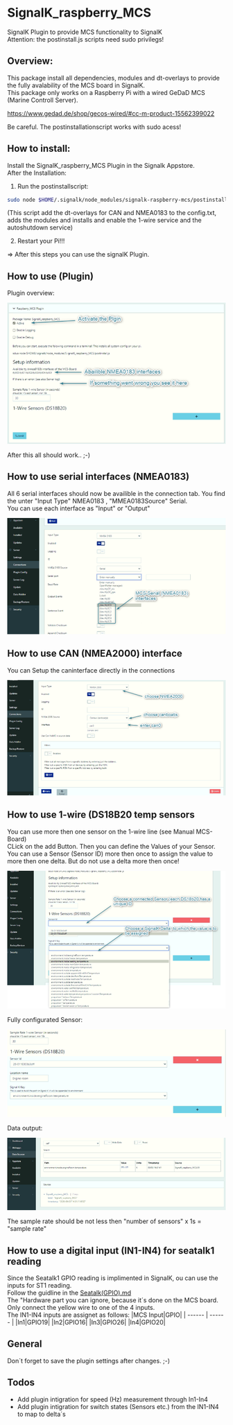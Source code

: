 # SignalK_raspberry_MCS
SignalK Plugin to provide MCS functionality to SignalK  
Attention: the postinstall.js scripts need sudo privilegs!

## Overview:  
This package install all dependencies, modules and dt-overlays to provide the fully avalability of the MCS board in SignalK.  
This package only works on a Raspberry Pi with a wired GeDaD MCS (Marine Controll Server).   

https://www.gedad.de/shop/gecos-wired/#cc-m-product-15562399022  

Be careful. The postinstallationscript works with sudo acess! 

## How to install:
Install the SignalK_raspberry_MCS Plugin in the Signalk Appstore.  
After the Installation:
1. Run the postinstallscript:  
```sh
sudo node $HOME/.signalk/node_modules/signalk-raspberry-mcs/postinstall.js
```  
(This script add the dt-overlays for CAN and NMEA0183 to the config.txt, adds the modules and installs and enable the 1-wire service and the autoshutdown service)  

2. Restart your Pi!!!

=> After this steps you can use the signalK Plugin.

## How to use (Plugin)
Plugin overview:  

![Plugin](/data/Picture_MCS_Plugin.png)

After this all should work.. ;-)  

## How to use serial interfaces (NMEA0183)
All 6 serial interfaces should now be availible in the connection tab. You find the unter "Input Type" NMEA0183 , "MMEA0183Source" Serial.  
You can use each interface as "Input" or "Output"  

![Serial](/data/Picture_MCS_Serial.png)  

## How to use CAN (NMEA2000) interface  

You can Setup the caninterface directly in the connections  

![CAN](/data/Picture_MCS_CAN.png)

## How to use 1-wire (DS18B20 temp sensors

You can use more then one sensor on the 1-wire line (see Manual MCS-Board)  
CLick on the add Button. Then you can define the Values of your Sensor. You can use a Sensor (Sensor ID) more then once to assign the value to more then one delta. But do not use a delta more then once!

![owire](/data/Picture_MCS_owire.png)

Fully configurated Sensor:

![owire](/data/Picture_MCS_owire1.png)

Data output:

![owire](/data/Picture_MCS_owire2.png)

The sample rate should be not less then "number of sensors" x 1s = "sample rate"


## How to use a digital input (IN1-IN4) for seatalk1 reading

Since the Seatalk1 GPIO reading is implimented in SignalK, ou can use the inputs for ST1 reading.  
Follow the guidline in the [Seatalk(GPIO).md](https://github.com/SignalK/signalk-server/blob/master/Seatalk(GPIO).md)  
The "Hardware part you can ignore, because it´s done on the MCS board. Only connect the yellow wire to one of the 4 inputs.  
The IN1-IN4 inputs are assignet as follows:
|MCS Input|GPIO|
| ------ | ------ |
|In1|GPIO19|
|In2|GPIO16|
|In3|GPIO26|
|In4|GPIO20|


## General 
Don´t forget to save the plugin settings after changes. ;-)

## Todos
- Add plugin intigration for speed (Hz) measurement through In1-In4
- Add plugin intigration for switch states (Sensors etc.) from the IN1-IN4 to map to delta´s





